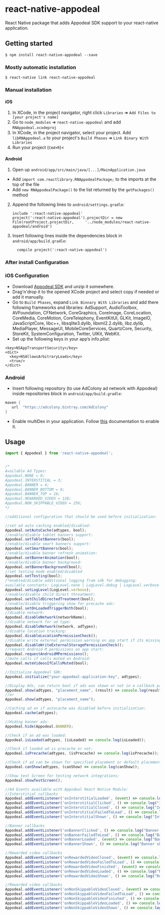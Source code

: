 
# react-native-appodeal

React Native package that adds Appodeal SDK support to your react-native application.

## Getting started

`$ npm install react-native-appodeal --save`

### Mostly automatic installation

`$ react-native link react-native-appodeal`

### Manual installation

#### iOS

1. In XCode, in the project navigator, right click `Libraries` ➜ `Add Files to [your project's name]`
2. Go to `node_modules` ➜ `react-native-appodeal` and add `RNAppodeal.xcodeproj`
3. In XCode, in the project navigator, select your project. Add `libRNAppodeal.a` to your project's `Build Phases` ➜ `Link Binary With Libraries`
4. Run your project (`Cmd+R`)<

#### Android

1. Open up `android/app/src/main/java/[...]/MainApplication.java`
  - Add `import com.reactlibrary.RNAppodealPackage;` to the imports at the top of the file
  - Add `new RNAppodealPackage()` to the list returned by the `getPackages()` method
2. Append the following lines to `android/settings.gradle`:
  	```
  	include ':react-native-appodeal'
  	project(':react-native-appodeal').projectDir = new File(rootProject.projectDir, 	'../node_modules/react-native-appodeal/android')
  	```
3. Insert following lines inside the dependencies block in `android/app/build.gradle`:
  	```
      compile project(':react-native-appodeal')
  	```

### After install Configuration

### iOS Configuration

+ Download [Appodeal SDK](http://bit.ly/appodeal-ios-sdk-2-1-4) and unzip it somewhere.
+ Drag'n'drop it to the opened XCode project and select copy if needed or add it manually.
+ Go to `Build Phases`, expand `Link Binnary With Libraries` and add there following frameworks and libraries:
  AdSupport, AudioToolbox, AVFoundation, CFNetwork, CoreGraphics, CoreImage, CoreLocation, CoreMedia, CoreMotion, CoreTelephony, EventKitUI, GLKit, ImageIO, JavaScriptCore, libc++, libsqlite3.dylib, libxml2.2.dylib, libz.dylib, MediaPlayer, MessageUI, MobileCoreServices, QuartzCore, Security, StoreKit, SystemConfiguration, Twitter, UIKit, WebKit.
+ Set up the following keys in your app’s info.plist:
```plist
<key>NSAppTransportSecurity</key>
<dict>
  <key>NSAllowsArbitraryLoads</key>
  <true/>
</dict>
```

### Android

+ Insert following repository (to use AdColony ad network with Appodeal) inside repositories block in `android/app/build.gradle`:

```gradle
maven {
   url  "https://adcolony.bintray.com/AdColony"      
}
```

+ Enable multiDex in your application. Follow [this](https://developer.android.com/studio/build/multidex.html) documentation to enable it.

## Usage
```javascript
import { Appodeal } from 'react-native-appodeal';


/*
Available Ad Types:
Appodeal.NONE = 0;
Appodeal.INTERSTITIAL = 3;
Appodeal.BANNER = 4;
Appodeal.BANNER_BOTTOM = 8;
Appodeal.BANNER_TOP = 16;
Appodeal.REWARDED_VIDEO = 128;
Appodeal.NON_SKIPPABLE_VIDEO = 256;
*/

//additional configuration that should be used before initialization:

//set ad auto caching enabled/disabled:
Appodeal.setAutoCache(adtypes, bool);
//enable/disable tablet banners support:
Appodeal.setTabletBanners(bool);
//enable/disable smart banners support:
Appodeal.setSmartBanners(bool);
//enable/disable banner refresh animation:
Appodeal.setBannerAnimation(bool);
//enable/disable banner background:
Appodeal.setBannerBackground(bool);
//set testing mode enabled/disabled
Appodeal.setTesting(bool);
/*enabled/disable additional logging from sdk for debugging:
available constants: LogLevel.none | LogLevel.debug | LogLevel.verbose */
Appodeal.setLogLevel(LogLevel.verbose);
//enable/disable child direct threatment:
Appodeal.setChildDirectedTreatment(bool);
//enable/disable triggering show for precache ads:
Appodeal.setOnLoadedTriggerBoth(bool);
//disable network:
Appodeal.disableNetwork(networkName);
//disable network for ad type:
Appodeal.disableNetwork(network, adTypes);
//disable location tracking:
Appodeal.disableLocationPermissionCheck();
//disable write external permission warning on app start if its missing:
Appodeal.disableWriteExternalStoragePermissionCheck();
//request Android M permissions on app start:
Appodeal.requestAndroidMPermissions();
//mute calls if calls muted on Android:
Appodeal.muteVideosIfCallsMuted(bool);

//Initialize Appodeal SDK:
Appodeal.initialize("your-appodeal-application-key", adtypes);

//Display Ads, can return bool if ads was shown or not in a callback parameter:
Appodeal.show(adtypes, "placement_name", (result) => console.log(result));
//or
Appodeal.show(adtypes, "placement_name");

//Caching ad an if autocache was disabled before initialization:
Appodeal.cache(adtypes);

//Hiding banner ads:
Appodeal.hide(Appodeal.BANNER);

//Check if an ad was loaded:
Appodeal.isLoaded(adtypes, (isLoaded) => console.log(isLoaded));

//Check if loaded ad is precache or not:
Appodeal.isPrecache(adtypes, (isPrecache) => console.log(isPrecache));

//Check if ad can be shown for specified placement or default placement:
Appodeal.canShow(adtypes, (canShow) => console.log(canShow));

//Show test Screen for testing network integrations:
Appodeal.showTestScreen();

//Ad Events available with Appodeal React Native Module:
//Interstitial callbacks
Appodeal.addEventListener('onInterstitialLoaded', (event) => console.log("Interstitial loaded. Precache: ", event.isPrecache));
Appodeal.addEventListener('onInterstitialClicked', () => console.log("Interstitial clicked"));
Appodeal.addEventListener('onInterstitialClosed', () => console.log("Interstitial closed"));
Appodeal.addEventListener('onInterstitialFailedToLoad', () => console.log("Interstitial failed to load"));
Appodeal.addEventListener('onInterstitialShown', () => console.log("Interstitial shown"));

//Banner callbacks
Appodeal.addEventListener('onBannerClicked', () => console.log("Banner clicked"));
Appodeal.addEventListener('onBannerFailedToLoad', () => console.log("Banner failed to load"));
Appodeal.addEventListener('onBannerLoaded', (event) => console.log("Banner loaded. Height: ", event.height + ", precache: " + event.isPrecache));
Appodeal.addEventListener('onBannerShown', () => console.log("Banner shown"));

//Rewarded video callbacks
Appodeal.addEventListener('onRewardedVideoClosed', (event) => console.log("Rewarded video closed: ", event.isFinished));
Appodeal.addEventListener('onRewardedVideoFailedToLoad', () => console.log("Rewarded video failed to load"));
Appodeal.addEventListener('onRewardedVideoFinished', (event) => console.log("Rewarded video finished. Amount: ", event.amount + ", currency" + event.currency));
Appodeal.addEventListener('onRewardedVideoLoaded', () => console.log("Rewarded video loaded"));
Appodeal.addEventListener('onRewardedVideoShown', () => console.log("Rewarded video shown"));

//Rewarded video callbacks
Appodeal.addEventListener('onNonSkippableVideoClosed', (event) => console.log("Non Skippable video closed: ", event.isFinished));
Appodeal.addEventListener('onNonSkippableVideoFailedToLoad', () => console.log("Non Skippable video failed to load"));
Appodeal.addEventListener('onNonSkippableVideoFinished', () => console.log("Non Skippable video finished"));
Appodeal.addEventListener('onNonSkippableVideoLoaded', () => console.log("Non Skippable video loaded"));
Appodeal.addEventListener('onNonSkippableVideoShown', () => console.log("Non Skippable video shown"));
```
